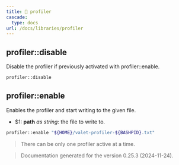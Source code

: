 ```yaml
---
title: 📂 profiler
cascade:
  type: docs
url: /docs/libraries/profiler
---
```


## profiler::disable

Disable the profiler if previously activated with profiler::enable.

```bash
profiler::disable
```


## profiler::enable

Enables the profiler and start writing to the given file.

- $1: **path** _as string_:
      the file to write to.

```bash
profiler::enable "${HOME}/valet-profiler-${BASHPID}.txt"
```

> There can be only one profiler active at a time.




> Documentation generated for the version 0.25.3 (2024-11-24).
